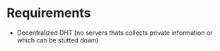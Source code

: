 # Requirements

- Decentralized DHT (no servers thats collects private information or which can be stutted down)
